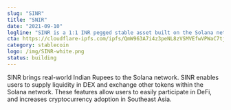 ```yaml
---
slug: "SINR"
title: "SNIR"
date: "2021-09-10"
logline: "SINR is a 1:1 INR pegged stable asset built on the Solana network."
cta: https://cloudflare-ipfs.com/ipfs/QmW963A7i4z3peNL8zVSMVEfwVPWaC7tjKyNcQcBKagZNa/
category: stablecoin
logo: /img/SINR-white.png
status: building
---
```


SINR brings real-world Indian Rupees to the Solana network. SINR enables users to supply liquidity in DEX and exchange other tokens within the Solana network. These features allow users to easily participate in DeFi, and increases cryptocurrency adoption in Southeast Asia.
